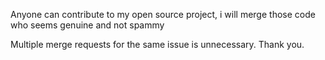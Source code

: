 Anyone can contribute to my open source project, i will merge those code who seems genuine and not spammy 

Multiple merge requests for the same issue is unnecessary.
 Thank you.
